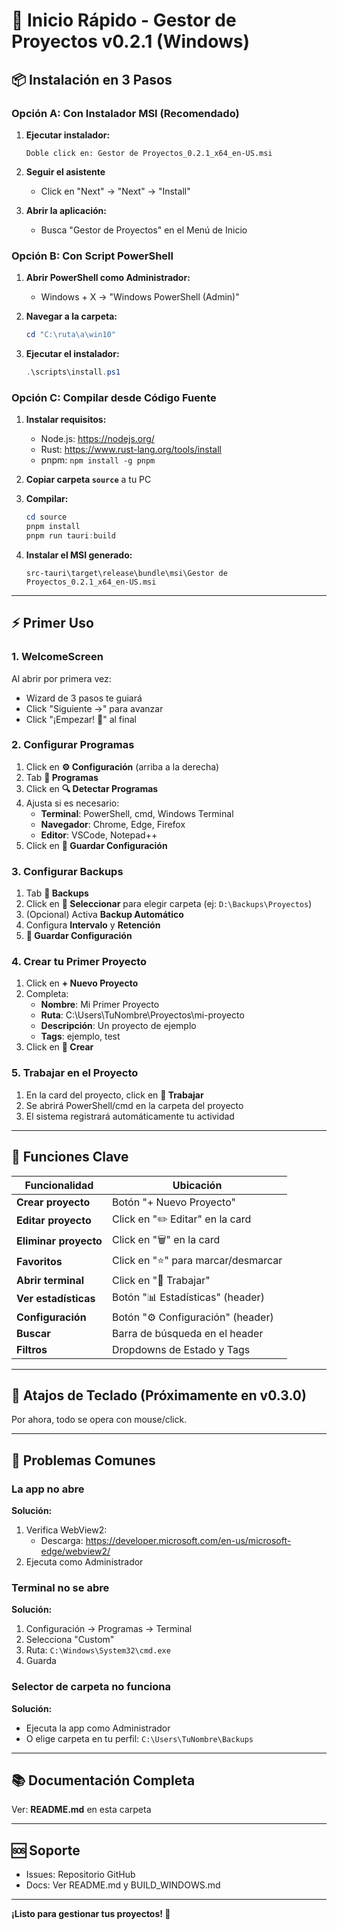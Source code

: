 # 🚀 Inicio Rápido - Gestor de Proyectos v0.2.1 (Windows)

## 📦 Instalación en 3 Pasos

### Opción A: Con Instalador MSI (Recomendado)

1. **Ejecutar instalador:**
   ```
   Doble click en: Gestor de Proyectos_0.2.1_x64_en-US.msi
   ```

2. **Seguir el asistente**
   - Click en "Next" → "Next" → "Install"

3. **Abrir la aplicación:**
   - Busca "Gestor de Proyectos" en el Menú de Inicio

### Opción B: Con Script PowerShell

1. **Abrir PowerShell como Administrador:**
   - Windows + X → "Windows PowerShell (Admin)"

2. **Navegar a la carpeta:**
   ```powershell
   cd "C:\ruta\a\win10"
   ```

3. **Ejecutar el instalador:**
   ```powershell
   .\scripts\install.ps1
   ```

### Opción C: Compilar desde Código Fuente

1. **Instalar requisitos:**
   - Node.js: https://nodejs.org/
   - Rust: https://www.rust-lang.org/tools/install
   - pnpm: `npm install -g pnpm`

2. **Copiar carpeta `source`** a tu PC

3. **Compilar:**
   ```powershell
   cd source
   pnpm install
   pnpm run tauri:build
   ```

4. **Instalar el MSI generado:**
   ```
   src-tauri\target\release\bundle\msi\Gestor de Proyectos_0.2.1_x64_en-US.msi
   ```

---

## ⚡ Primer Uso

### 1. WelcomeScreen

Al abrir por primera vez:
- Wizard de 3 pasos te guiará
- Click "Siguiente →" para avanzar
- Click "¡Empezar! 🚀" al final

### 2. Configurar Programas

1. Click en **⚙️ Configuración** (arriba a la derecha)
2. Tab **🔧 Programas**
3. Click en **🔍 Detectar Programas**
4. Ajusta si es necesario:
   - **Terminal**: PowerShell, cmd, Windows Terminal
   - **Navegador**: Chrome, Edge, Firefox
   - **Editor**: VSCode, Notepad++
5. Click en **💾 Guardar Configuración**

### 3. Configurar Backups

1. Tab **💾 Backups**
2. Click en **📁 Seleccionar** para elegir carpeta (ej: `D:\Backups\Proyectos`)
3. (Opcional) Activa **Backup Automático**
4. Configura **Intervalo** y **Retención**
5. **💾 Guardar Configuración**

### 4. Crear tu Primer Proyecto

1. Click en **+ Nuevo Proyecto**
2. Completa:
   - **Nombre**: Mi Primer Proyecto
   - **Ruta**: C:\Users\TuNombre\Proyectos\mi-proyecto
   - **Descripción**: Un proyecto de ejemplo
   - **Tags**: ejemplo, test
3. Click en **💾 Crear**

### 5. Trabajar en el Proyecto

1. En la card del proyecto, click en **🚀 Trabajar**
2. Se abrirá PowerShell/cmd en la carpeta del proyecto
3. El sistema registrará automáticamente tu actividad

---

## 🎯 Funciones Clave

| Funcionalidad | Ubicación |
|--------------|-----------|
| **Crear proyecto** | Botón "+ Nuevo Proyecto" |
| **Editar proyecto** | Click en "✏️ Editar" en la card |
| **Eliminar proyecto** | Click en "🗑️" en la card |
| **Favoritos** | Click en "⭐" para marcar/desmarcar |
| **Abrir terminal** | Click en "🚀 Trabajar" |
| **Ver estadísticas** | Botón "📊 Estadísticas" (header) |
| **Configuración** | Botón "⚙️ Configuración" (header) |
| **Buscar** | Barra de búsqueda en el header |
| **Filtros** | Dropdowns de Estado y Tags |

---

## 🔧 Atajos de Teclado (Próximamente en v0.3.0)

Por ahora, todo se opera con mouse/click.

---

## 🐛 Problemas Comunes

### La app no abre

**Solución:**
1. Verifica WebView2:
   - Descarga: https://developer.microsoft.com/en-us/microsoft-edge/webview2/
2. Ejecuta como Administrador

### Terminal no se abre

**Solución:**
1. Configuración → Programas → Terminal
2. Selecciona "Custom"
3. Ruta: `C:\Windows\System32\cmd.exe`
4. Guarda

### Selector de carpeta no funciona

**Solución:**
- Ejecuta la app como Administrador
- O elige carpeta en tu perfil: `C:\Users\TuNombre\Backups`

---

## 📚 Documentación Completa

Ver: **README.md** en esta carpeta

---

## 🆘 Soporte

- Issues: Repositorio GitHub
- Docs: Ver README.md y BUILD_WINDOWS.md

---

**¡Listo para gestionar tus proyectos! 🎉**
